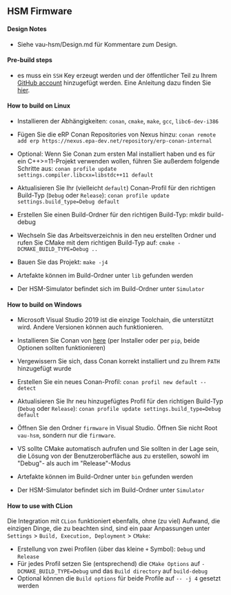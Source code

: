 ## HSM Firmware

#### Design Notes

- Siehe vau-hsm/Design.md für Kommentare zum Design.

#### Pre-build steps

- es muss ein `SSH` Key erzeugt werden und der öffentlicher Teil zu Ihrem [GitHub account](https://github.ibmgcloud.net/settings/keys) hinzugefügt werden. Eine Anleitung dazu finden Sie [hier](https://docs.github.com/en/github/authenticating-to-github/generating-a-new-ssh-key-and-adding-it-to-the-ssh-agent).

#### How to build on Linux

- Installieren der Abhängigkeiten: `conan`, `cmake`, `make`, `gcc`, `libc6-dev-i386`

- Fügen Sie die eRP Conan Repositories von Nexus hinzu: `conan remote add erp https://nexus.epa-dev.net/repository/erp-conan-internal`

- Optional: Wenn Sie Conan zum ersten Mal installiert haben und es für ein C++>=11-Projekt verwenden wollen, führen Sie außerdem folgende Schritte aus: `conan profile update settings.compiler.libcxx=libstdc++11 default`

- Aktualisieren Sie Ihr (vielleicht `default`) Conan-Profil für den richtigen Build-Typ (`Debug` oder `Release`): `conan profile update settings.build_type=Debug default`

- Erstellen Sie einen Build-Ordner für den richtigen Build-Typ: mkdir build-debug

- Wechseln Sie das Arbeitsverzeichnis in den neu erstellten Ordner und rufen Sie CMake mit dem richtigen Build-Typ auf: `cmake -DCMAKE_BUILD_TYPE=Debug ..`

- Bauen Sie das Projekt: `make -j4`

- Artefakte können im Build-Ordner unter `lib` gefunden werden

- Der HSM-Simulator befindet sich im Build-Ordner unter `Simulator`

#### How to build on Windows

- Microsoft Visual Studio 2019 ist die einzige Toolchain, die unterstützt wird. Andere Versionen können auch funktionieren.

- Installieren Sie Conan von [here](https://conan.io/downloads.html) (per Installer oder per `pip`, beide Optionen sollten funktionieren)

- Vergewissern Sie sich, dass Conan korrekt installiert und zu Ihrem `PATH` hinzugefügt wurde

- Erstellen Sie ein neues Conan-Profil: `conan profil new default --detect`

- Aktualisieren Sie Ihr neu hinzugefügtes Profil für den richtigen Build-Typ (`Debug` oder `Release`): `conan profile update settings.build_type=Debug default`

- Öffnen Sie den Ordner `firmware` in Visual Studio. Öffnen Sie nicht Root `vau-hsm`, sondern nur die `firmware`.

- VS sollte CMake automatisch aufrufen und Sie sollten in der Lage sein, die Lösung von der Benutzeroberfläche aus zu erstellen, sowohl im "Debug"- als auch im "Release"-Modus

- Artefakte können im Build-Ordner unter `bin` gefunden werden

- Der HSM-Simulator befindet sich im Build-Ordner unter `Simulator`

#### How to use with CLion

Die Integration mit `CLion` funktioniert ebenfalls, ohne (zu viel) Aufwand, die einzigen Dinge, die zu beachten sind, sind ein paar Anpassungen unter `Settings` > `Build, Execution, Deployment` > `CMake`:
- Erstellung von zwei Profilen (über das kleine `+` Symbol): `Debug` und `Release`
- Für jedes Profil setzen Sie (entsprechend) die `CMake Options` auf `-DCMAKE_BUILD_TYPE=Debug` und das `Build directory` auf `build-debug`
- Optional können die `Build options` für beide Profile auf `-- -j 4` gesetzt werden
